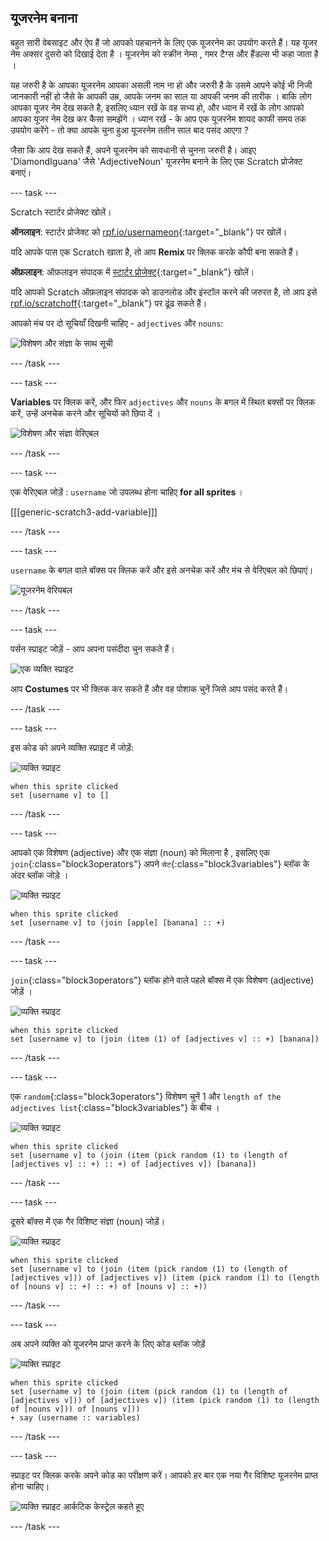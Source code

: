 ## यूजरनेम बनाना

बहुत सारी वेबसाइट और ऐप हैं जो आपको पहचानने के लिए एक यूजरनेम का उपयोग करते हैं। यह यूजर नेम अक्सर दुसरो को दिखाई देता है । यूजरनेम को स्क्रीन नेम्स , गमर टैग्स और हैंडल्स भी कहा जाता है ।

यह जरुरी है के आपका यूजरनेम आपका असली नाम ना हो और जरुरी है के उसमे आपने कोई भी निजी जानकारी नहीं हो जैसे के आपकी उम्र, आपके जनम का साल या आपकी जनम की तारीक । बाकि लोग आपका यूजर नेम देख सकते है, इसलिए ध्यान रखें के वह सभ्य हो, और ध्यान में रखें के लोग आपको आपका यूजर नेम देख कर कैसा समझेंगे । ध्यान रखें - के आप एक यूजरनेम शायद काफी समय तक उपयोग करेंगे - तो क्या आपके चुना हुआ यूजरनेम ततीन साल बाद पसंद आएगा ?

जैसा कि आप देख सकते हैं, अपने यूजरनेम को सावधानी से चुनना जरुरी है। आइए 'DiamondIguana' जैसे 'AdjectiveNoun' यूजरनेम बनाने के लिए एक Scratch प्रोजेक्ट बनाएं।

--- task ---

Scratch स्टार्टर प्रोजेक्ट खोलें।

**ऑनलाइन**: स्टार्टर प्रोजेक्ट को [rpf.io/usernameon](http://rpf.io/usernameon){:target="_blank"} पर खोलें।

यदि आपके पास एक Scratch खाता है, तो आप **Remix** पर क्लिक करके कौपी बना सकते हैं।

**ऑफ़लाइन**: ऑफ़लाइन संपादक में [स्टार्टर प्रोजेक्ट](http://rpf.io/p/hi-IN/username-generator-go){:target="_blank"} खोलें।

यदि आपको Scratch ऑफ़लाइन संपादक को डाउनलोड और इंस्टॉल करने की जरुरत है, तो आप इसे [rpf.io/scratchoff](http://rpf.io/scratchoff){:target="_blank"} पर ढूंढ सकते हैं।

आपको मंच पर दो सूचियाँ दिखनी चाहिए - `adjectives` और `nouns`:

![विशेषण और संज्ञा के साथ सूची](images/usernames-lists.png)

--- /task ---

--- task ---

**Variables** पर क्लिक करें, और फिर `adjectives` और `nouns` के बगल में स्थित बक्सों पर क्लिक करें, उन्हें अनचेक करने और सूचियों को छिपा दें ।

![विशेषण और संज्ञा वेरिएबल](images/usernames-hide.png)

--- /task ---

--- task ---

एक वेरिएबल जोड़ें : `username` जो उपलब्ध होना चाहिए **for all sprites** ।

[[[generic-scratch3-add-variable]]]

--- /task ---

--- task ---

`username` के बगल वाले बॉक्स पर क्लिक करें और इसे अनचेक करें और मंच से वेरिएबल को छिपाएं।

![यूजरनेम वेरियबल](images/usernames-hide-variable.png)

--- /task ---

--- task ---

पर्सन स्प्राइट जोड़ें - आप अपना पसंदीदा चुन सकते हैं।

![एक व्यक्ति स्प्राइट ](images/usernames-person.png)

आप **Costumes** पर भी क्लिक कर सकते हैं और वह पोशाक चुनें जिसे आप पसंद करते हैं।

--- /task ---

--- task ---

इस कोड को अपने व्यक्ति स्प्राइट में जोड़ें:

![व्यक्ति स्प्राइट ](images/person-sprite.png)

```blocks3
when this sprite clicked
set [username v] to []
```

--- /task ---

--- task ---

आपको एक विशेषण (adjective) और एक संज्ञा (noun) को मिलाना है , इसलिए एक `join`{:class="block3operators"} अपने `सेट`{:class="block3variables"} ब्लॉक के अंदर ब्लॉक जोड़े ।

![व्यक्ति स्प्राइट ](images/person-sprite.png)

```blocks3
when this sprite clicked
set [username v] to (join [apple] [banana] :: +)
```

--- /task ---

--- task ---

`join`{:class="block3operators"} ब्लॉक होने वाले पहले बॉक्स में एक विशेषण (adjective) जोड़ें ।

![व्यक्ति स्प्राइट ](images/person-sprite.png)

```blocks3
when this sprite clicked
set [username v] to (join (item (1) of [adjectives v] :: +) [banana])
```

--- /task ---

--- task ---

एक `random`{:class="block3operators"} विशेषण चुनें 1 और `length of the adjectives list`{:class="block3variables"} के बीच ।

![व्यक्ति स्प्राइट ](images/person-sprite.png)

```blocks3
when this sprite clicked
set [username v] to (join (item (pick random (1) to (length of [adjectives v] :: +) :: +) of [adjectives v]) [banana])
```

--- /task ---

--- task ---

दूसरे बॉक्स में एक गैर विशिष्ट संज्ञा (noun) जोड़ें।

![व्यक्ति स्प्राइट ](images/person-sprite.png)

```blocks3
when this sprite clicked
set [username v] to (join (item (pick random (1) to (length of [adjectives v])) of [adjectives v]) (item (pick random (1) to (length of [nouns v] :: +) :: +) of [nouns v] :: +))
```

--- /task ---

--- task ---

अब अपने व्यक्ति को यूजरनेम प्राप्त करने के लिए कोड ब्लॉक जोड़ें 

![व्यक्ति स्प्राइट ](images/person-sprite.png)

```blocks3
when this sprite clicked
set [username v] to (join (item (pick random (1) to (length of [adjectives v])) of [adjectives v]) (item (pick random (1) to (length of [nouns v])) of [nouns v]))
+ say (username :: variables)
```

--- /task ---

--- task ---

स्प्राइट पर क्लिक करके अपने कोड का परीक्षण करें। आपको हर बार एक नया गैर विशिष्ट यूजरनेम प्राप्त होना चाहिए।

![व्यक्ति स्प्राइट आर्कटिक केस्ट्रेल कहते हूए ](images/usernames-click.png)

--- /task ---